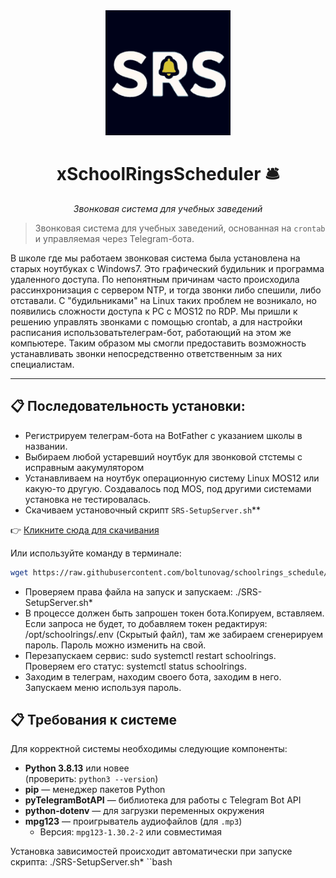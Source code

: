 <div align="center">
  <img src="assets/logo.jpg" alt="Логотип xSchoolRingsScheduler" width="200" />
  <h1>xSchoolRingsScheduler 🛎️</h1>
  <p><em>Звонковая система для учебных заведений</em></p>
</div>

> Звонковая система для учебных заведений, основанная на `crontab` и управляемая через Telegram-бота.

В школе где мы работаем звонковая система была установлена на старых ноутбуках с Windows7. Это графический будильник и программа удаленного доступа. По непонятным причинам часто происходила рассинхронизация с сервером NTP, и тогда звонки либо спешили, либо отставали. С "будильниками" на Linux таких проблем не возникало, но появились сложности доступа к PC с MOS12 по RDP. Мы пришли к решению управлять звонками с помощью crontab, а для настройки расписания использоватьтелеграм-бот, работающий на этом же компьютере. Таким образом мы смогли предоставить возможность устанавливать звонки непосредственно ответственным за них специалистам.

---
## 📋 Последовательность установки:

- Регистрируем телеграм-бота на BotFather с указанием школы в названии.
- Выбираем любой устаревший ноутбук для звонковой стстемы с исправным аакумулятором
- Устанавливаем на ноутбук операционную систему Linux МOS12 или какую-то другую. Создавалось под MOS, под другими системами установка не тестировалась. 
- Скачиваем установочный скрипт `SRS-SetupServer.sh`**

👉 [Кликните сюда для скачивания](https://github.com/boltunovag/schoolrings_schedule/raw/refs/heads/main/SRS-SetupServer.sh)

Или используйте команду в терминале:
```bash
wget https://raw.githubusercontent.com/boltunovag/schoolrings_schedule/refs/heads/main/SRS-SetupServer.sh
```

- Проверяем права файла на запуск и запускаем: ./SRS-SetupServer.sh*
- В процессе должен быть запрошен токен бота.Копируем, вставляем. Если запроса не будет, то добавляем токен редактируя: /opt/schoolrings/.env (Скрытый файл), там же забираем сгенерируем пароль. Пароль можно изменить на свой.
- Перезапускаем сервис: sudo systemctl restart schoolrings. Проверяем его статус: systemctl status schoolrings.
- Заходим в телеграм, находим своего бота, заходим в него. Запускаем меню используя пароль.

## 📋 Требования к системе

Для корректной системы необходимы следующие компоненты:

- **Python 3.8.13** или новее  
  (проверить: `python3 --version`)
- **pip** — менеджер пакетов Python
- **pyTelegramBotAPI** — библиотека для работы с Telegram Bot API
- **python-dotenv** — для загрузки переменных окружения
- **mpg123** — проигрыватель аудиофайлов (для `.mp3`)
  - Версия: `mpg123-1.30.2-2` или совместимая

Установка зависимостей происходит автоматически при запуске скрипта:
./SRS-SetupServer.sh*
``bash
